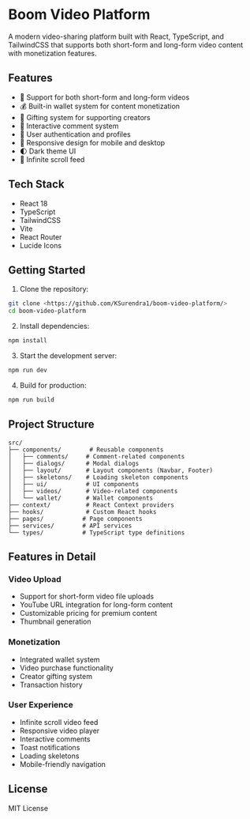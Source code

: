 # Boom Video Platform

A modern video-sharing platform built with React, TypeScript, and TailwindCSS that supports both short-form and long-form video content with monetization features.

## Features

- 🎥 Support for both short-form and long-form videos
- 💰 Built-in wallet system for content monetization
- 🎁 Gifting system for supporting creators
- 💬 Interactive comment system
- 👤 User authentication and profiles
- 📱 Responsive design for mobile and desktop
- 🌓 Dark theme UI
- 🔄 Infinite scroll feed

## Tech Stack

- React 18
- TypeScript
- TailwindCSS
- Vite
- React Router
- Lucide Icons

## Getting Started

1. Clone the repository:
```sh
git clone <https://github.com/KSurendra1/boom-video-platform/>
cd boom-video-platform
```

2. Install dependencies:
```sh
npm install
```

3. Start the development server:
```sh
npm run dev
```

4. Build for production:
```sh
npm run build
```

## Project Structure

```
src/
├── components/        # Reusable components
│   ├── comments/     # Comment-related components
│   ├── dialogs/      # Modal dialogs
│   ├── layout/       # Layout components (Navbar, Footer)
│   ├── skeletons/    # Loading skeleton components
│   ├── ui/           # UI components
│   ├── videos/       # Video-related components
│   └── wallet/       # Wallet components
├── context/          # React Context providers
├── hooks/            # Custom React hooks
├── pages/           # Page components
├── services/        # API services
└── types/           # TypeScript type definitions
```

## Features in Detail

### Video Upload
- Support for short-form video file uploads
- YouTube URL integration for long-form content
- Customizable pricing for premium content
- Thumbnail generation

### Monetization
- Integrated wallet system
- Video purchase functionality
- Creator gifting system
- Transaction history

### User Experience
- Infinite scroll video feed
- Responsive video player
- Interactive comments
- Toast notifications
- Loading skeletons
- Mobile-friendly navigation

## License

MIT License
